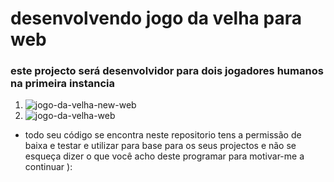 # desenvolvendo jogo da velha para web
### este projecto será desenvolvidor para dois jogadores humanos na primeira instancia

1. ![jogo-da-velha-new-web](https://user-images.githubusercontent.com/54005928/62905744-1ea8b000-bd6c-11e9-987e-ae696fcd3b9b.PNG)
2. ![jogo-da-velha-web](https://user-images.githubusercontent.com/54005928/62905742-1a7c9280-bd6c-11e9-89d1-e2a91723ee9a.PNG)

+ todo seu código se encontra neste repositorio tens a permissão de baixa e testar e utilizar para base para os seus projectos e não se esqueça dizer o que você acho deste programar para motivar-me a continuar ):
